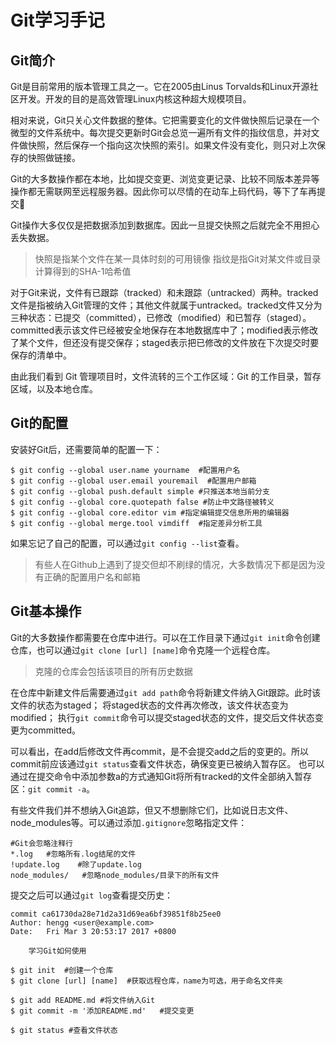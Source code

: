 # Git学习手记

## Git简介
Git是目前常用的版本管理工具之一。它在2005由Linus Torvalds和Linux开源社区开发。开发的目的是高效管理Linux内核这种超大规模项目。

相对来说，Git只关心文件数据的整体。它把需要变化的文件做快照后记录在一个微型的文件系统中。每次提交更新时Git会总览一遍所有文件的指纹信息，并对文件做快照，然后保存一个指向这次快照的索引。如果文件没有变化，则只对上次保存的快照做链接。

Git的大多数操作都在本地，比如提交变更、浏览变更记录、比较不同版本差异等操作都无需联网至远程服务器。因此你可以尽情的在动车上码代码，等下了车再提交🌚

Git操作大多仅仅是把数据添加到数据库。因此一旦提交快照之后就完全不用担心丢失数据。

>快照是指某个文件在某一具体时刻的可用镜像
>指纹是指Git对某文件或目录计算得到的SHA-1哈希值

对于Git来说，文件有已跟踪（tracked）和未跟踪（untracked）两种。tracked文件是指被纳入Git管理的文件；其他文件就属于untracked。tracked文件又分为三种状态：已提交（committed），已修改（modified）和已暂存（staged）。committed表示该文件已经被安全地保存在本地数据库中了；modified表示修改了某个文件，但还没有提交保存；staged表示把已修改的文件放在下次提交时要保存的清单中。

由此我们看到 Git 管理项目时，文件流转的三个工作区域：Git 的工作目录，暂存区域，以及本地仓库。

## Git的配置
安装好Git后，还需要简单的配置一下：
```cli
$ git config --global user.name yourname  #配置用户名
$ git config --global user.email youremail  #配置用户邮箱
$ git config --global push.default simple #只推送本地当前分支
$ git config --global core.quotepath false #防止中文路径被转义
$ git config --global core.editor vim #指定编辑提交信息所用的编辑器
$ git config --global merge.tool vimdiff  #指定差异分析工具
```
如果忘记了自己的配置，可以通过`git config --list`查看。

>有些人在Github上遇到了提交但却不刷绿的情况，大多数情况下都是因为没有正确的配置用户名和邮箱

## Git基本操作
Git的大多数操作都需要在仓库中进行。可以在工作目录下通过`git init`命令创建仓库，也可以通过`git clone [url] [name]`命令克隆一个远程仓库。

>克隆的仓库会包括该项目的所有历史数据

在仓库中新建文件后需要通过`git add path`命令将新建文件纳入Git跟踪。此时该文件的状态为staged；
将staged状态的文件再次修改，该文件状态变为modified；
执行`git commit`命令可以提交staged状态的文件，提交后文件状态变更为committed。

可以看出，在add后修改文件再commit，是不会提交add之后的变更的。所以commit前应该通过`git status`查看文件状态，确保变更已被纳入暂存区。
也可以通过在提交命令中添加参数a的方式通知Git将所有tracked的文件全部纳入暂存区：`git commit -a`。

有些文件我们并不想纳入Git追踪，但又不想删除它们，比如说日志文件、node_modules等。可以通过添加`.gitignore`忽略指定文件：
```
#Git会忽略注释行
*.log   #忽略所有.log结尾的文件
!update.log    #除了update.log
node_modules/   #忽略node_modules/目录下的所有文件
```
提交之后可以通过`git log`查看提交历史：
```
commit ca61730da28e71d2a31d69ea6bf39851f8b25ee0
Author: hengg <user@example.com>
Date:   Fri Mar 3 20:53:17 2017 +0800

    学习Git如何使用
```
```
$ git init  #创建一个仓库
$ git clone [url] [name]  #获取远程仓库，name为可选，用于命名文件夹

$ git add README.md #将文件纳入Git
$ git commit -m '添加README.md'   #提交变更

$ git status #查看文件状态
```

